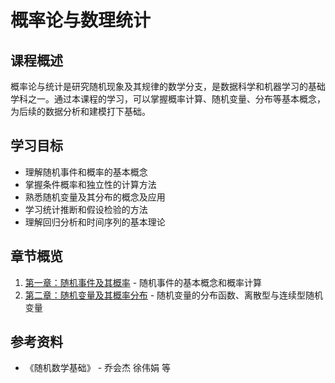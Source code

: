 # 概率论与数理统计

## 课程概述

概率论与统计是研究随机现象及其规律的数学分支，是数据科学和机器学习的基础学科之一。通过本课程的学习，可以掌握概率计算、随机变量、分布等基本概念，为后续的数据分析和建模打下基础。

## 学习目标

- 理解随机事件和概率的基本概念
- 掌握条件概率和独立性的计算方法
- 熟悉随机变量及其分布的概念及应用
- 学习统计推断和假设检验的方法
- 理解回归分析和时间序列的基本理论

## 章节概览

1. [第一章：随机事件及其概率](/probability-and-statistics/ch01-probability) - 随机事件的基本概念和概率计算
2. [第二章：随机变量及其概率分布](/probability-and-statistics/ch02-random-variables) - 随机变量的分布函数、离散型与连续型随机变量

## 参考资料

- 《随机数学基础》 - 乔会杰 徐伟娟 等